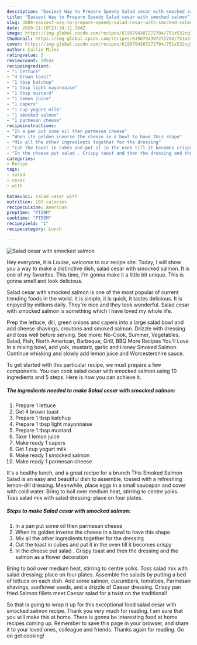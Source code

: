 ```yaml
---
description: "Easiest Way to Prepare Speedy Salad cesar with smocked salmon"
title: "Easiest Way to Prepare Speedy Salad cesar with smocked salmon"
slug: 3888-easiest-way-to-prepare-speedy-salad-cesar-with-smocked-salmon
date: 2020-11-10T23:34:11.384Z
image: https://img-global.cpcdn.com/recipes/6190794307272704/751x532cq70/salad-cesar-with-smocked-salmon-recipe-main-photo.jpg
thumbnail: https://img-global.cpcdn.com/recipes/6190794307272704/751x532cq70/salad-cesar-with-smocked-salmon-recipe-main-photo.jpg
cover: https://img-global.cpcdn.com/recipes/6190794307272704/751x532cq70/salad-cesar-with-smocked-salmon-recipe-main-photo.jpg
author: Callie Miles
ratingvalue: 5
reviewcount: 19544
recipeingredient:
- "1 lettuce"
- "4 brown toast"
- "1 tbsp katchup"
- "1 tbsp light mayonnaise"
- "1 tbsp mustard"
- "1 lemon juice"
- "1 capers"
- "1 cup yogurt milk"
- "1 smocked salmon"
- "1 parmesan cheese"
recipeinstructions:
- "In a pan put some oil then parmesan cheese"
- "When its golden inverse the cheese in a bowl to have this shape"
- "Mix all the other ingredients together for the dressing"
- "Cut the toast in cubes and put it in the oven till it becomes crispy"
- "In the cheese put salad . Crispy toast and then the dressing and the salmon as a flower decoration"
categories:
- Recipe
tags:
- salad
- cesar
- with

katakunci: salad cesar with 
nutrition: 103 calories
recipecuisine: American
preptime: "PT20M"
cooktime: "PT55M"
recipeyield: "1"
recipecategory: Lunch

---
```



![Salad cesar with smocked salmon](https://img-global.cpcdn.com/recipes/6190794307272704/751x532cq70/salad-cesar-with-smocked-salmon-recipe-main-photo.jpg)

Hey everyone, it is Louise, welcome to our recipe site. Today, I will show you a way to make a distinctive dish, salad cesar with smocked salmon. It is one of my favorites. This time, I'm gonna make it a little bit unique. This is gonna smell and look delicious.

Salad cesar with smocked salmon is one of the most popular of current trending foods in the world. It is simple, it is quick, it tastes delicious. It is enjoyed by millions daily. They're nice and they look wonderful. Salad cesar with smocked salmon is something which I have loved my whole life.

Prep the lettuce, dill, green onions and capers into a large salad bowl and add cheese shavings, croutons and smoked salmon. Drizzle with dressing and toss well before serving. See more: No-Cook, Summer, Vegetables, Salad, Fish, North American, Barbeque, Grill, BBQ More Recipes You&#39;ll Love In a mixing bowl, add yolk, mustard, garlic and Honey Smoked Salmon. Continue whisking and slowly add lemon juice and Worcestershire sauce.


To get started with this particular recipe, we must prepare a few components. You can cook salad cesar with smocked salmon using 10 ingredients and 5 steps. Here is how you can achieve it.

<!--inarticleads1-->

##### The ingredients needed to make Salad cesar with smocked salmon:

1. Prepare 1 lettuce
1. Get 4 brown toast
1. Prepare 1 tbsp katchup
1. Prepare 1 tbsp light mayonnaise
1. Prepare 1 tbsp mustard
1. Take 1 lemon juice
1. Make ready 1 capers
1. Get 1 cup yogurt milk
1. Make ready 1 smocked salmon
1. Make ready 1 parmesan cheese


It&#39;s a healthy lunch, and a great recipe for a brunch This Smoked Salmon Salad is an easy and beautiful dish to assemble, tossed with a refreshing lemon-dill dressing. Meanwhile, place eggs in a small saucepan and cover with cold water. Bring to boil over medium heat, stirring to centre yolks. Toss salad mix with salad dressing; place on four plates. 

<!--inarticleads2-->

##### Steps to make Salad cesar with smocked salmon:

1. In a pan put some oil then parmesan cheese
1. When its golden inverse the cheese in a bowl to have this shape
1. Mix all the other ingredients together for the dressing
1. Cut the toast in cubes and put it in the oven till it becomes crispy
1. In the cheese put salad . Crispy toast and then the dressing and the salmon as a flower decoration


Bring to boil over medium heat, stirring to centre yolks. Toss salad mix with salad dressing; place on four plates. Assemble the salads by putting a bed of lettuce on each dish. Add some salmon, cucumbers, tomatoes, Parmesan shavings, sunflower seeds, and a drizzle of Caesar dressing. Crispy pan fried Salmon fillets meet Caesar salad for a twist on the traditional! 

So that is going to wrap it up for this exceptional food salad cesar with smocked salmon recipe. Thank you very much for reading. I am sure that you will make this at home. There is gonna be interesting food at home recipes coming up. Remember to save this page in your browser, and share it to your loved ones, colleague and friends. Thanks again for reading. Go on get cooking!
